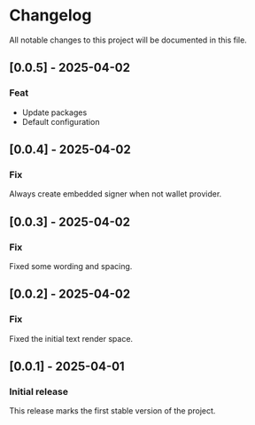# Changelog

All notable changes to this project will be documented in this file.

## [0.0.5] - 2025-04-02

### Feat

- Update packages
- Default configuration

## [0.0.4] - 2025-04-02

### Fix

Always create embedded signer when not wallet provider. 

## [0.0.3] - 2025-04-02

### Fix

Fixed some wording and spacing.

## [0.0.2] - 2025-04-02

### Fix

Fixed the initial text render space.

## [0.0.1] - 2025-04-01

### Initial release

This release marks the first stable version of the project.
